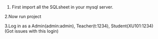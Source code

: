 1. First import all the SQLsheet in your mysql server.

2.Now run project 

3.Log in as a Admin(admin:admin), Teacher(t:1234), Student(XU101:1234)(Got issues with this login)
